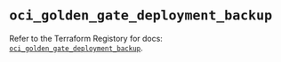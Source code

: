 # `oci_golden_gate_deployment_backup`

Refer to the Terraform Registory for docs: [`oci_golden_gate_deployment_backup`](https://registry.terraform.io/providers/oracle/oci/6.18.0/docs/resources/golden_gate_deployment_backup).
